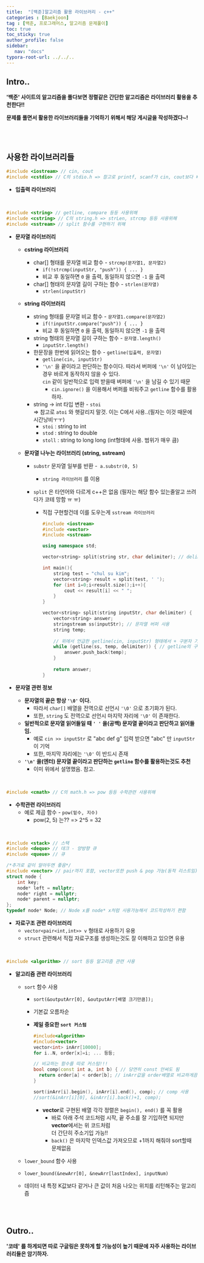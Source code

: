 ```yaml
---
title:  "[백준]알고리즘 활용 라이브러리 - c++"
categories : [Baekjoon]
tag : [백준, 프로그래머스, 알고리즘 문제풀이]
toc: true
toc_sticky: true
author_profile: false
sidebar:
   nav: "docs"
typora-root-url: ../../..
---
```




## Intro..

**'백준' 사이트의 알고리즘을 풀다보면 정렬같은 간단한 알고리즘은 라이브러리 활용을 추천한다!!**

**문제를 풀면서 활용한 라이브러리들을 기억하기 위해서 해당 게시글을 작성하겠다~!**

<br><br>

## 사용한 라이브러리들

```c++
#include <iostream> // cin, cout
#include <cstdio> // C의 stdio.h => 참고로 printf, scanf가 cin, cout보다 빠르다.
```

* **입출력 라이브러리**

<br>

```c++
#include <string> // getline, compare 등등 사용위해
#include <cstring> // C의 string.h => strLen, strcmp 등등 사용위해
#include <sstream> // split 함수를 구현하기 위해
```

* **문자열 라이브러리**
  * **cstring 라이브러리**
    * char[] 형태를 문자열 비교 함수 - `strcmp(문자열1, 문자열2)`
      * `if(!strcmp(inputStr, "push")) { ... }`
      * 비교 후 동일하면 `0` 을 출력, 동일하지 않으면 `-1` 을 출력
    * char[] 형태의 문자열 길이 구하는 함수 - `strlen(문자열)`
      * `strlen(inputStr)`

  * **string 라이브러리**
    * string 형태를 문자열 비교 함수 - `문자열1.compare(문자열2)`
      * `if(!inputStr.compare("push")) { ... }`
      * 비교 후 동일하면 `0` 을 출력, 동일하지 않으면 `-1` 을 출력
    * string 형태의 문자열 길이 구하는 함수 - `문자열.length()`
      * `inputStr.length()`
    * 한문장을 한번에 읽어오는 함수 - `getline(입출력, 문자열)`
      * `getline(cin, inputStr)`
      * `'\n'` 을 끝이라고 판단하는 함수이다. 따라서 버퍼에 `'\n'` 이 남아있는경우 바르게 동작하지 않을 수 있다.  
        `cin` 같이 일반적으로 입력 받을때 버퍼에 `'\n'` 을 남길 수 있기 때문
        * `cin.ignore()` 을 이용해서 버퍼를 비워주고 `getline` 함수를 활용하자.
    * string -> int 타입 변환 - `stoi`  
      => 참고로 `atoi` 와 햇갈리지 말것. 이는 C에서 사용..(필자는 이것 때문에 시간낭비ㅜㅜ)
      * `stoi` : string to int
      * `stod` : string to double
      * `stoll` : string to long long (int형태에 사용. 범위가 매우 큼)

  * **문자열 나누는 라이브러리 (string, sstream)**

    * `substr` 문자열 일부를 반환 -` a.substr(0, 5)`

      * `string 라이브러리` 를 이용

    * `split` 은 타언어와 다르게 c++은 없음 (필자는 해당 함수 있는줄알고 쓰려다가 코테 망함 ㅠ ㅠ)

      * 직접 구현할건데 이를 도우는게 `sstream 라이브러리`

        ```c++
        #include <iostream>
        #include <vector>
        #include <sstream>
        
        using namespace std;
        
        vector<string> split(string str, char delimiter); // delimiter 기준으로 나눔
        
        int main(){
            string test = "chul su kim";
            vector<string> result = split(test, ' ');
            for (int i=0;i<result.size();i++){
                cout << result[i] << " ";
            }
        }
        
        vector<string> split(string inputStr, char delimiter) {
            vector<string> answer;
            stringstream ss(inputStr); // 문자열 버퍼 사용
            string temp;
         
            // 위에서 언급한 getline(cin, inputStr) 형태에서 + 구분자 기능 활용
            while (getline(ss, temp, delimiter)) { // getline의 구분자 기능 활용
                answer.push_back(temp);
            }
         
            return answer;
        }
        ```

* **문자열 관련 정보**
  * **문자열의 끝은 항상 `'\0'` 이다.** 
    * 따라서 `char[]` 배열을 전역으로 선언시 `'\0'` 으로 초기화가 된다.
    * 또한, `string` 도 전역으로 선언시 마지막 자리에 `'\0'` 이 존재한다.
  * **일반적으로 문자열 읽어들일 때 `' '` 을(공백) 문자열 끝이라고 판단하고 읽어들임.**
    * 예로 `cin >> inputStr` 로 "abc def g" 입력 받으면 "abc" 만 `inputStr` 이 기억
    * 또한, 마지막 자리에는 `'\0'` 이 반드시 존재
  * **`'\n'` 을(엔터) 문자열 끝이라고 판단하는 `getline` 함수를 활용하는것도 추천**
    * 이미 위에서 설명했음. 참고.

<br>

```c++
#include <cmath> // C의 math.h => pow 등등 수학관련 사용위해
```

* **수학관련 라이브러리**
  * 예로 제곱 함수 - `pow(밑수, 지수)`
    * pow(2, 5) 는??	=>	2^5 = 32

<br>

```c++
#include <stack> // 스택
#include <deque> // 데크 - 양방향 큐
#include <queue> // 큐

/*추가로 같이 알아두면 좋음*/
#include <vector> // pair까지 포함, vector또한 push & pop 가능(동적 리스트임)
struct node {
    int key;
    node* left = nullptr;
    node* right = nullptr;
    node* parent = nullptr;
};
typedef node* Node; // Node x를 node* x처럼 사용가능해서 코드작성하기 편함 
```

* **자료구조 관련 라이브러리**
  * `vector<pair<int,int>> v` 형태로 사용하기 유용
  * `struct` 관련해서 직접 자료구조를 생성하는것도 잘 이해하고 있으면 유용


<br>

```c++
#include <algorithm> // sort 등등 알고리즘 관련 사용
```

* **알고리즘 관련 라이브러리**

  * `sort` 함수 사용
    * `sort(&outputArr[0], &outputArr[배열 크기만큼]);`
    
    * 기본값 오름차순
    
    * **제일 중요한 `sort 커스텀`**
    
      ```c++
      #include<algorithm>
      #include<vector>
      vector<int> inArr[10000];
      for i..N, order[x]=i; ... 등등;
      
      // 비교하는 함수를 따로 커스텀!!!
      bool comp(const int a, int b) { // 당연히 const 안써도 됨
      	return order[a] < order[b]; // inArr값을 order배열로 비교하게끔 커스텀
      }
      
      sort(inArr[i].begin(), inArr[i].end(), comp); // comp 사용
      //sort(&inArr[i][0], &inArr[i].back()+1, comp);
      ```
    
      * **vector**로 구현된 배열 각각 정렬은 `begin(), end()` 를 꼭 활용
        * 바로 아래 주석 코드처럼 시작, 끝 주소를 잘 기입하면 되지만 **vector**에서는 위 코드처럼  
          더 간단히 주소기입 가능!!
        * `back()` 은 마지막 인덱스값 가져오므로 +1까지 해줘야 sort할때 문제없음
    
  * `lower_bound` 함수 사용
  
  * `lower_bound(&newArr[0], &newArr[lastIndex], inputNum)`
    
  * 데이터 내 특정 K값보다 같거나 큰 값이 처음 나오는 위치를 리턴해주는 알고리즘

<br><br>

## Outro..

**'코테' 를 하게되면 따로 구글링은 못하게 할 가능성이 높기 때문에 자주 사용하는 라이브러리들은 암기하자.**
